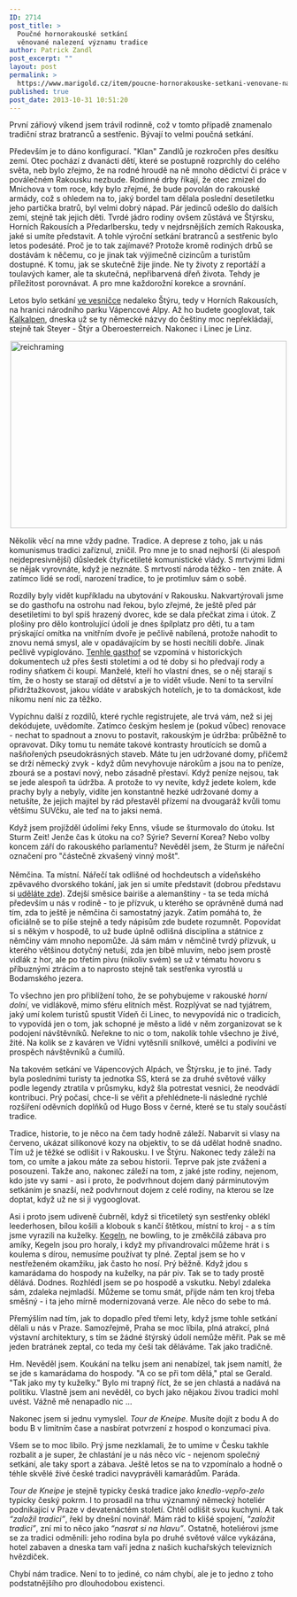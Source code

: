 ```yaml
---
ID: 2714
post_title: >
  Poučné hornorakouské setkání
  věnované nalezení významu tradice
author: Patrick Zandl
post_excerpt: ""
layout: post
permalink: >
  https://www.marigold.cz/item/poucne-hornorakouske-setkani-venovane-nalezeni-vyznamu-tradice
published: true
post_date: 2013-10-31 10:51:20
---
```

<p>První zářiový víkend jsem trávil rodinně, což v tomto případě znamenalo tradiční straz bratranců a sestřenic. Bývají to velmi poučná setkání.</p>
<p>Především je to dáno konfigurací. "Klan" Zandlů je rozkročen přes desítku zemí. Otec pochází z dvanácti dětí, které se postupně rozprchly do celého světa, neb bylo zřejmo, že na rodné hroudě na ně mnoho dědictví či práce v poválečném Rakousku nezbude. Rodinné drby říkají, že otec zmizel do Mnichova v tom roce, kdy bylo zřejmé, že bude povolán do rakouské armády, což s ohledem na to, jaký bordel tam dělala poslední desetiletku jeho partička bratrů, byl velmi dobrý nápad. Pár jedinců odešlo do dalších zemí, stejně tak jejich děti. Tvrdé jádro rodiny ovšem zůstává ve Štýrsku, Horních Rakousích a Předarlbersku, tedy v nejdrsnějších zemích Rakouska, jaké si umíte představit. A tohle výroční setkání bratranců a sestřenic bylo letos podesáté. Proč je to tak zajímavé? Protože kromě rodiných drbů se dostávám k něčemu, co je jinak tak výjimečně cizincům a turistům dostupné. K tomu, jak se skutečně žije jinde. Ne ty životy z reportáží a toulavých kamer, ale ta skutečná, nepřibarvená dřeň života. Tehdy je příležitost porovnávat. A pro mne každorožní korekce a srovnání.</p>
<p>Letos bylo setkání <a href="http://www.reichraming.at">ve vesničce</a> nedaleko Štýru, tedy v Horních Rakousích, na hranici národního parku Vápencové Alpy. Až ho budete googlovat, tak <a href="http://www.kalkalpen.at">Kalkalpen</a>, dneska už se ty německé názvy do češtiny moc nepřekládají, stejně tak Steyer - Štýr a Oberoesterreich. Nakonec i Linec je Linz.</p>
<p><img style="display: block; margin-left: auto; margin-right: auto;" title="reichraming.jpg" src="http://www.marigold.cz/wp-content/uploads/reichraming.jpg" alt="reichraming" width="500" height="338" border="0" /></p>
<p>Několik věcí na mne vždy padne. Tradice. A deprese z toho, jak u nás komunismus tradici zaříznul, zničil. Pro mne je to snad nejhorší (či alespoň nejdepresivnější) důsledek čtyřicetileté komunistické vlády. S mrtvými lidmi se nějak vyrovnáte, když je neznáte. S mrtvostí národa těžko - ten znáte. A zatímco lidé se rodí, narození tradice, to je protimluv sám o sobě. </p>
<p>Rozdíly byly vidět kupříkladu na ubytování v Rakousku. Nakvartýrovali jsme se do gasthofu na ostrohu nad řekou, bylo zřejmé, že ještě před pár desetiletími to byl spíš hrazený dvorec, kde se dala přečkat zima i útok. Z plošiny pro dělo kontrolující údolí je dnes špílplatz pro děti, tu a tam prýskající omítka na vnitřním dvoře je pečlivě nabílená, protože nahodit to znovu nemá smysl, ale v opadávajícím by se hosti necítili dobře. Jinak pečlivě vypiglováno. <a href="http://www.booking.com/hotel/at/gasthof-ortbauerngut.cs.html?aid=356980;label=gog235jc-city-cs-at-reichraming-unspec-cz-com;sid=da5f724e5509b1982f44f807f1fb560b;dcid=1">Tenhle gasthof</a> se vzpomíná v historických dokumentech už přes šesti stoletími a od té doby si ho předvají rody a rodiny sňatkem či koupí. Manželé, kteří ho vlastní dnes, se o něj starají s tím, že o hosty se starají od dětství a je to vidět všude. Není to ta servilní přidržtažkovost, jakou vídáte v arabských hotelích, je to ta domáckost, kde nikomu není nic za těžko.</p>
<p>Vypíchnu další z rozdílů, které rychle registrujete, ale trvá vám, než si jej dekódujete, uvědomíte. Zatímco českým heslem je (pokud vůbec) renovace - nechat to spadnout a znovu to postavit, rakouským je údržba: průběžně to opravovat. Díky tomu tu nemáte takové kontrasty hroutících se domů a našňořených pseudokrásných staveb. Máte tu jen udržované domy, přičemž se drží německý zvyk - když dům nevyhovuje nárokům a jsou na to peníze, zbourá se a postaví nový, nebo zásadně přestaví. Když peníze nejsou, tak se jede alespoň ta údržba. A protože to vy nevíte, když jedete kolem, kde prachy byly a nebyly, vidíte jen konstantně hezké udržované domy a netušíte, že jejich majitel by rád přestavěl přízemí na dvougaráž kvůli tomu většímu SUVčku, ale teď na to jaksi nemá.</p>
<p>Když jsem projížděl údolími řeky Enns, všude se šturmovalo do útoku. Ist Sturm Zeit! Jenže čas k útoku na co? Sýrie? Severní Korea? Nebo volby koncem září do rakouského parlamentu? Nevěděl jsem, že Sturm je nářeční označení pro "částečně zkvašený vinný mošt". <br /> <br />Němčina. Ta místní. Nářečí tak odlišné od hochdeutsch a vídeňského zpěvavého dvorského tokání, jak jen si umíte představit (dobrou představu si <a href="http://www.youtube.com/watch?v=FAoR0xNGhxo">uděláte zde</a>). Zdejší směsice bairiše a alemanštiny - ta se teda míchá především u nás v rodině - to je přízvuk, u kterého se oprávněně dumá nad tím, zda to ještě je němčina či samostatný jazyk. Zatím pomáhá to, že oficiálně se to píše stejně a tedy nápisům zde budete rozumnět. Popovídat si s někým v hospodě, to už bude úplně odlišná disciplína a státnice z němčiny vám mnoho nepomůže. Já sám mám v němčině tvrdý přízvuk, u kterého většinou dotyčný netuší, zda jen blbě mluvím, nebo jsem prostě vidlák z hor, ale po třetím pivu (nikoliv svém) se už v tématu hovoru s příbuznými ztrácím a to naprosto stejně tak sestřenka vyrostlá u Bodamského jezera.</p>
<p>To všechno jen pro přiblížení toho, že se pohybujeme v rakouské <em>horní dolní</em>, ve vidlákově, mimo sféru elitních měst. Rozplývat se nad tyjátrem, jaký umí kolem turistů spustit Vídeň či Linec, to nevypovídá nic o tradicích, to vypovídá jen o tom, jak schopné je město a lidé v něm zorganizovat se k podojení návštěvníků. Neřekne to nic o tom, nakolik tohle všechno je živé, žité. Na kolik se z kaváren ve Vídni vytěsnili snílkové, umělci a podivíni ve prospěch návštěvníků a čumilů.</p>
<p>Na takovém setkání ve Vápencových Alpách, ve Štýrsku, je to jiné. Tady byla posledními turisty ta jednotka SS, která se za druhé světové války podle legendy ztratila v průsmyku, když šla potrestat vesnici, že neodvádí kontribuci. Prý počasí, chce-li se věřit a přehlédnete-li následné rychlé rozšíření oděvních doplňků od Hugo Boss v černé, které se tu staly součástí tradice.</p>
<p>Tradice, historie, to je něco na čem tady hodně záleží. Nabarvit si vlasy na červeno, ukázat silikonové kozy na objektiv, to se dá udělat hodně snadno. Tím už je těžké se odlišit i v Rakousku. I ve Štýru. Nakonec tedy záleží na tom, co umíte a jakou máte za sebou historii. Teprve pak jste zváženi a posouzeni. Takže ano, nakonec záleží na tom, z jaké jste rodiny, nejenom, kdo jste vy sami - asi i proto, že podvrhnout dojem daný párminutovým setkáním je snazší, než podvhrnout dojem z celé rodiny, na kterou se lze doptat, když už ne si ji vygooglovat.</p>
<p>Asi i proto jsem udiveně čubrněl, když si třicetiletý syn sestřenky oblékl leederhosen, bílou košili a klobouk s kančí štětkou, místní to kroj - a s tím jsme vyrazili na kuželky. <a href="http://de.wikipedia.org/wiki/Kegeln">Kegeln</a>, ne bowling, to je změkčilá zábava pro amíky, Kegeln jsou pro horaly, i když my přivandrovalci můžeme hrát i s koulema s dírou, nemusíme používat ty plné. Zeptal jsem se ho v nestřeženém okamžiku, jak často ho nosí. Prý běžně. Když jdou s kamarádama do hospody na kuželky, na pár piv. Tak se to tady prostě dělává. Dodnes. Rozhlédl jsem se po hospodě a vskutku. Nebyl zdaleka sám, zdaleka nejmladší. Můžeme se tomu smát, přijde nám ten kroj třeba směšný - i ta jeho mírně modernizovaná verze. Ale něco do sebe to má.</p>
<p>Přemýšlím nad tím, jak to dopadlo před třemi lety, když jsme tohle setkání dělali u nás v Praze. Samozřejmě, Praha se moc líbila, plná atrakcí, plná výstavní architektury, s tím se žádné štýrský údolí nemůže měřit. Pak se mě jeden bratránek zeptal, co teda my češi tak děláváme. Tak jako tradičně.</p>
<p>Hm. Nevěděl jsem. Koukání na telku jsem ani nenabízel, tak jsem namítl, že se jde s kamarádama do hospody. "A co se při tom dělá," ptal se Gerald. "Tak jako my ty kuželky." Bylo mi trapný říct, že se jen chlastá a nadává na politiku. Vlastně jsem ani nevěděl, co bych jako nějakou živou tradici mohl uvést. Vážně mě nenapadlo nic … </p>
<p>Nakonec jsem si jednu vymyslel. <em>Tour de Kneipe</em>. Musíte dojít z bodu A do bodu B v limitním čase a nasbírat potvrzení z hospod o konzumaci piva.</p>
<p>Všem se to moc líbilo. Prý jsme nezklamali, že to umíme v Česku takhle rozbalit a je super, že chlastání je u nás něco víc - nejenom společný setkání, ale taky sport a zábava. Ještě letos se na to vzpomínalo a hodně o téhle skvělé živé české tradici navyprávěli kamarádům. Paráda. </p>
<p><em>Tour de Kneipe</em> je stejně typicky česká tradice jako <em>knedlo-vepřo-zelo</em> typicky český pokrm. I to prosadil na trhu významný německý hoteliér podnikající v Praze v devatenáctém století. Chtěl odlišit svou kuchyni. A tak <em>“založil tradici”</em>, řekl by dnešní novinář. Mám rád to klišé spojení, <em>"založit tradici”</em>, zní mi to něco jako <em>“nasrat si na hlavu”</em>. Ostatně, hoteliérovi jsme se za tradici odměnili: jeho rodina byla po druhé světové válce vykázána, hotel zabaven a dneska tam vaří jedna z našich kuchařských televizních hvězdiček. </p>
<p>Chybí nám tradice. Není to to jediné, co nám chybí, ale je to jedno z toho podstatnějšího pro dlouhodobou existenci. </p>